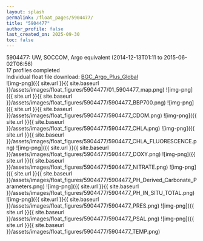 ```yaml
---
layout: splash
permalink: /float_pages/5904477/
title: "5904477"
author_profile: false
last_created_on: 2025-09-30
toc: false
---
```

 
5904477: UW, SOCCOM, Argo equivalent (2014-12-13T01:11 to 2015-06-02T06:56)\
17 profiles completed\
Individual float file download: [BGC_Argo_Plus_Global](https://ftp.soest.hawaii.edu/bgc_argo_plus/Individual_Floats/outliers_removed/5904477_Sprof_processed.nc)\
![img-png]({{ site.url }}{{ site.baseurl }}/assets/images/float_figures/5904477/01_5904477_map.png)
![img-png]({{ site.url }}{{ site.baseurl }}/assets/images/float_figures/5904477/5904477_BBP700.png)
![img-png]({{ site.url }}{{ site.baseurl }}/assets/images/float_figures/5904477/5904477_CDOM.png)
![img-png]({{ site.url }}{{ site.baseurl }}/assets/images/float_figures/5904477/5904477_CHLA.png)
![img-png]({{ site.url }}{{ site.baseurl }}/assets/images/float_figures/5904477/5904477_CHLA_FLUORESCENCE.png)
![img-png]({{ site.url }}{{ site.baseurl }}/assets/images/float_figures/5904477/5904477_DOXY.png)
![img-png]({{ site.url }}{{ site.baseurl }}/assets/images/float_figures/5904477/5904477_NITRATE.png)
![img-png]({{ site.url }}{{ site.baseurl }}/assets/images/float_figures/5904477/5904477_PH_Derived_Carbonate_Parameters.png)
![img-png]({{ site.url }}{{ site.baseurl }}/assets/images/float_figures/5904477/5904477_PH_IN_SITU_TOTAL.png)
![img-png]({{ site.url }}{{ site.baseurl }}/assets/images/float_figures/5904477/5904477_PRES.png)
![img-png]({{ site.url }}{{ site.baseurl }}/assets/images/float_figures/5904477/5904477_PSAL.png)
![img-png]({{ site.url }}{{ site.baseurl }}/assets/images/float_figures/5904477/5904477_TEMP.png)
